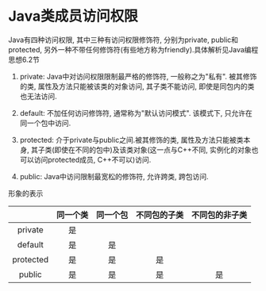 # Java类成员访问权限

Java有四种访问权限, 其中三种有访问权限修饰符, 分别为private, public和protected, 另外一种不带任何修饰符(有些地方称为friendly).具体解析见Java编程思想6.2节

1. private: Java中对访问权限限制最严格的修饰符, 一般称之为"私有". 被其修饰的类, 属性及方法只能被该类的对象访问, 其子类不能访问, 即使是同包内的类也无法访问.

2. default: 不加任何访问修饰符, 通常称为"默认访问模式". 该模式下, 只允许在同一个包中访问.

3. protected: 介于private与public之间.被其修饰的类, 属性及方法只能被类本身, 其子类(即使在不同的包中)及该类对象(这一点与C++不同, 实例化的对象也可以访问protected成员, C++不可以)访问.

4. public: Java中访问限制最宽松的修饰符, 允许跨类, 跨包访问.

形象的表示

| | 同一个类| 同一个包| 不同包的子类| 不同包的非子类|
|:-:|:-:|:-:|:-:|:-:|
|private|是||||
|default|是|是|||
|protected|是|是|是||	 
|public|是|是|是|是|